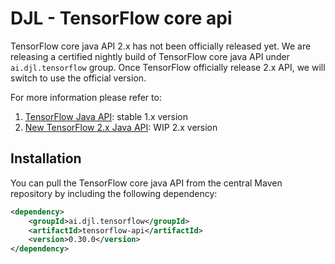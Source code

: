 # DJL - TensorFlow core api

TensorFlow core java API 2.x has not been officially released yet. We are releasing a certified
nightly build of TensorFlow core java API under `ai.djl.tensorflow` group. Once TensorFlow officially
release 2.x API, we will switch to use the official version.

For more information please refer to:

1. [TensorFlow Java API](https://github.com/tensorflow/tensorflow/tree/master/tensorflow/java): stable 1.x version
2. [New TensorFlow 2.x Java API](https://github.com/tensorflow/java): WIP 2.x version

## Installation
You can pull the TensorFlow core java API from the central Maven repository by including the following dependency:

```xml
<dependency>
    <groupId>ai.djl.tensorflow</groupId>
    <artifactId>tensorflow-api</artifactId>
    <version>0.30.0</version>
</dependency>
```
